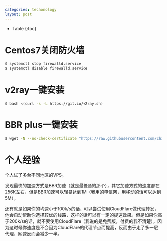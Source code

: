 ```yaml
---
categories: techonology
layout: post
---
```


- Table
{:toc}

# Centos7关闭防火墙

```sh
$ systemctl stop firewalld.service
$ systemctl disable firewalld.service 
```

# v2ray一键安装

```sh
$ bash <(curl -s -L https://git.io/v2ray.sh)
```

# BBR plus一键安装

```sh
$ wget -N --no-check-certificate "https://raw.githubusercontent.com/chiakge/Linux-NetSpeed/master/tcp.sh" && chmod +x tcp.sh && ./tcp.sh
```

# 个人经验

个人试了多台不同地区的VPS。

发现最快的加速方式是BBR加速（就是最普通的那个），其它加速方式的速度都在256K左右，但是BBR加速可以轻易达到1M（我用的电信网，用移动的话可以达到5M）。

还有就是如果你的均速小于100k/s的话，可以尝试使用CloudFlare做代理转发，他会自动帮助你选择较优的线路，这样的话可以有一定的提速效果。但是如果你高于200k/s的话，就不要使用CloudFlare（我说的是免费版，付费的我不清楚），因为这时候你速度是不会因为CloudFlare的代理节点而提高，反而由于走了多一层代理，网速反而会减少一半。